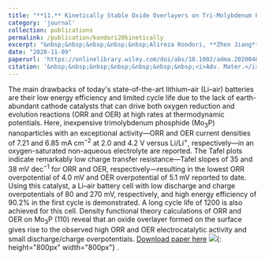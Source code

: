 ```yaml
---
title: "**11.** Kinetically Stable Oxide Overlayers on Tri-Molybdenum Phosphide (Mo<sub>3</sub>P) Nanoparticles Enabling Lithium-Air Batteries with Low Overpotentials and Long Cycle Life"
category: 'journal'
collection: publications
permalink: /publication/kondori20kinetically
excerpt: "&nbsp;&nbsp;&nbsp;&nbsp;&nbsp;Alireza Kondori, **Zhen Jiang**, Mohammadreza Esmaeilirad, Arvin Kakekhani, Kamil Kucuk, Pablo Navarro Munoz Delgado, Sadaf Maghsoudipour, John Hayes, Christopher S Johnson, Carlo U Segre, Reza Shahbazian-Yassar, Andrew M. Rappe, and Mohammad Asadi <br/>&nbsp;&nbsp;&nbsp;&nbsp;&nbsp;&nbsp;&nbsp;**1st author in theoretical part**"
date: "2020-11-09"
paperurl: 'https://onlinelibrary.wiley.com/doi/abs/10.1002/adma.202004028'
citation: '&nbsp;&nbsp;&nbsp;&nbsp;&nbsp;&nbsp;&nbsp;<i>Adv. Mater.</i> 2004028 (2020)'
---
```

The main drawbacks of today's state-of-the-art lithium–air (Li–air) batteries are their low energy efficiency and limited cycle life due to the lack of earth-abundant cathode catalysts that can drive both oxygen reduction and evolution reactions (ORR and OER) at high rates at thermodynamic potentials. Here, inexpensive trimolybdenum phosphide (Mo<sub>3</sub>P) nanoparticles with an exceptional activity—ORR and OER current densities of 7.21 and 6.85 mA cm<sup>−2</sup> at 2.0 and 4.2 V versus Li/Li<sup>+</sup>, respectively—in an oxygen-saturated non-aqueous electrolyte are reported. The Tafel plots indicate remarkably low charge transfer resistance—Tafel slopes of 35 and 38 mV dec<sup>−1</sup> for ORR and OER, respectively—resulting in the lowest ORR overpotential of 4.0 mV and OER overpotential of 5.1 mV reported to date. Using this catalyst, a Li–air battery cell with low discharge and charge overpotentials of 80 and 270 mV, respectively, and high energy efficiency of 90.2% in the first cycle is demonstrated. A long cycle life of 1200 is also achieved for this cell. Density functional theory calculations of ORR and OER on Mo<sub>3</sub>P (110) reveal that an oxide overlayer formed on the surface gives rise to the observed high ORR and OER electrocatalytic activity and small discharge/charge overpotentials.
[Download paper here](https://github.com/ZhenJiang16/personal/tree/master/files/kondori20kinetically.pdf)
![]({{site.baseurl}}/images/kondori20kinetically.png){: height="800px" width="800px"} .
